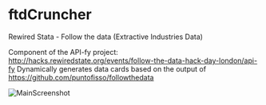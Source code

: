 ftdCruncher
===========
Rewired Stata - Follow the data (Extractive Industries Data)

Component of the API-fy project: http://hacks.rewiredstate.org/events/follow-the-data-hack-day-london/api-fy 
Dynamically generates data cards based on the output of https://github.com/puntofisso/followthedata

![MainScreenshot](http://i.imgur.com/WpjUoYc.jpg)

